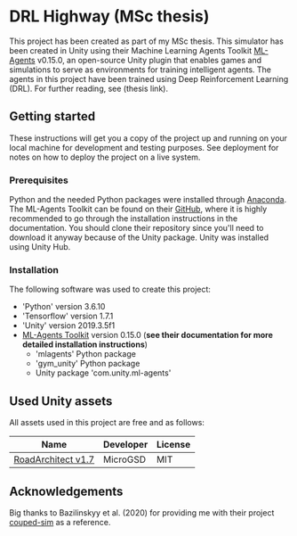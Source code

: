 # DRL Highway (MSc thesis)
This project has been created as part of my MSc thesis. This simulator has been created in Unity using their Machine Learning Agents Toolkit [ML-Agents](https://github.com/Unity-Technologies/ml-agents) v0.15.0, an open-source Unity plugin that enables games and simulations to serve as environments for training intelligent agents. The agents in this project have been trained using Deep Reinforcement Learning (DRL). For further reading, see (thesis link). 

## Getting started
These instructions will get you a copy of the project up and running on your local machine for development and testing purposes. See deployment for notes on how to deploy the project on a live system.

### Prerequisites
Python and the needed Python packages were installed through [Anaconda](https://www.anaconda.com/distribution/). The ML-Agents Toolkit can be found on their [GitHub](https://github.com/Unity-Technologies/ml-agents), where it is highly recommended to go through the installation instructions in the documentation. You should clone their repository since you'll need to download it anyway because of the Unity package. Unity was installed using Unity Hub. 

### Installation
The following software was used to create this project:
* 'Python' version 3.6.10
* 'Tensorflow' version 1.7.1
* 'Unity' version 2019.3.5f1
* [ML-Agents Toolkit](https://github.com/Unity-Technologies/ml-agents) version 0.15.0 (**see their documentation for more detailed installation instructions**)
	* 'mlagents' Python package
	* 'gym_unity' Python package
	* Unity package 'com.unity.ml-agents'

## Used Unity assets
All assets used in this project are free and as follows:

| Name | Developer | License
| --- | --- | ---
| [RoadArchitect v1.7](https://github.com/MicroGSD/RoadArchitect) | MicroGSD | MIT

## Acknowledgements
Big thanks to Bazilinskyy et al. (2020) for providing me with their project [couped-sim](https://github.com/bazilinskyy/coupled-sim) as a reference.